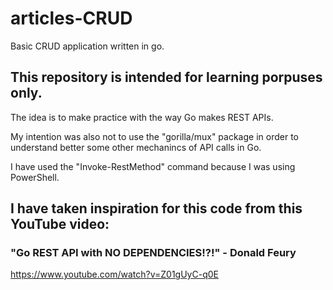 # articles-CRUD
Basic CRUD application written in go.

## This repository is intended for learning porpuses only.
The idea is to make practice with the way Go makes REST APIs.

My intention was also not to use the "gorilla/mux" package in order to understand better some other mechanincs of API calls in Go.

I have used the "Invoke-RestMethod" command because I was using PowerShell.

## I have taken inspiration for this code from this YouTube video:
### "Go REST API with NO DEPENDENCIES!?!" - Donald Feury
https://www.youtube.com/watch?v=Z01gUyC-q0E

